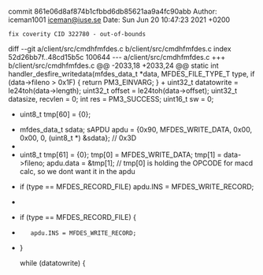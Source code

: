 commit 861e06d8af874b1cfbbd6db85621aa9a4fc90abb
Author: iceman1001 <iceman@iuse.se>
Date:   Sun Jun 20 10:47:23 2021 +0200

    fix coverity CID 322780 - out-of-bounds

diff --git a/client/src/cmdhfmfdes.c b/client/src/cmdhfmfdes.c
index 52d26bb7f..48cd15b5c 100644
--- a/client/src/cmdhfmfdes.c
+++ b/client/src/cmdhfmfdes.c
@@ -2033,18 +2033,24 @@ static int handler_desfire_writedata(mfdes_data_t *data, MFDES_FILE_TYPE_T type,
     if (data->fileno > 0x1F) {
         return PM3_EINVARG;
     }
+
     uint32_t datatowrite = le24toh(data->length);
     uint32_t offset = le24toh(data->offset);
     uint32_t datasize, recvlen = 0;
     int res = PM3_SUCCESS;
     uint16_t sw = 0;
-    uint8_t tmp[60] = {0};
+
     mfdes_data_t sdata;
     sAPDU apdu = {0x90, MFDES_WRITE_DATA, 0x00, 0x00, 0, (uint8_t *) &sdata}; // 0x3D
+
+    uint8_t tmp[61] = {0};
     tmp[0] = MFDES_WRITE_DATA;
     tmp[1] = data->fileno;
     apdu.data = &tmp[1]; // tmp[0] is holding the OPCODE for macd calc, so we dont want it in the apdu
-    if (type == MFDES_RECORD_FILE) apdu.INS = MFDES_WRITE_RECORD;
+
+    if (type == MFDES_RECORD_FILE) {
+        apdu.INS = MFDES_WRITE_RECORD;
+    }
 
     while (datatowrite) {
 
